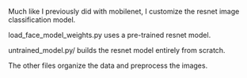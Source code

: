 Much like I previously did with mobilenet, I customize the resnet image classification model.

load_face_model_weights.py uses a pre-trained resnet model.

untrained_model.py/ builds the resnet model entirely from scratch.

The other files organize the data and preprocess the images.
